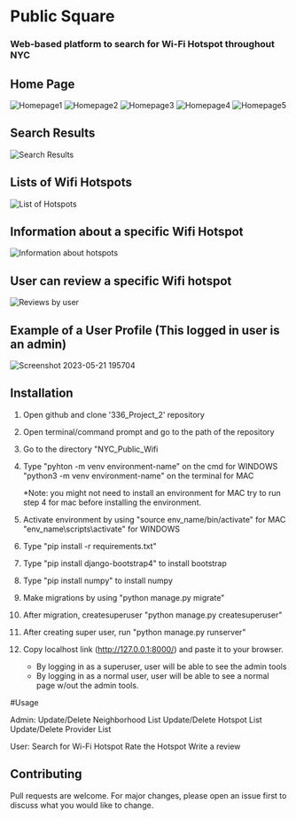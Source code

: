 # Public Square 
### Web-based platform to search for Wi-Fi Hotspot throughout NYC

## Home Page 
![Homepage1](https://github.com/ej0306/psquare/assets/54604143/1d83a288-5366-4809-8fac-1adbe6823a2c)
![Homepage2](https://github.com/ej0306/psquare/assets/54604143/a2c2dc3b-9c4f-4848-b672-f5b7fb529595)
![Homepage3](https://github.com/ej0306/psquare/assets/54604143/65559cea-c32b-4afa-a4db-fc2b2d185791)
![Homepage4](https://github.com/ej0306/psquare/assets/54604143/51ad2d3d-8319-4d22-bdd3-b8ea5dd714c5)
![Homepage5](https://github.com/ej0306/psquare/assets/54604143/e4e3fea8-3766-4c1e-b5fb-4b8824afa5b5)
## Search Results
![Search Results](https://github.com/ej0306/psquare/assets/54604143/dbab7d9a-807e-4def-a1ef-7e48562f3a26)
## Lists of Wifi Hotspots
![List of Hotspots](https://github.com/ej0306/psquare/assets/54604143/feb81a56-1d3a-4286-b0a6-1d801472d1e6)
## Information about a specific Wifi Hotspot
![Information about hotspots](https://github.com/ej0306/psquare/assets/54604143/92b17bca-02bd-4cb4-bafd-09a4457451e2)
## User can review a specific Wifi hotspot
![Reviews by user](https://github.com/ej0306/psquare/assets/54604143/0c8e3b7a-6ea2-443f-9863-c464e01dc527)
## Example of a User Profile (This logged in user is an admin)
![Screenshot 2023-05-21 195704](https://github.com/ej0306/psquare/assets/54604143/73c6ad6e-1579-4e17-8f0b-d9fbd0f5918f)






## Installation

1. Open github and clone '336_Project_2' repository

2. Open terminal/command prompt and go to the path of the repository

3. Go to the directory "NYC_Public_Wifi

4. Type "pyhton -m venv environment-name" on the cmd for WINDOWS
 	"python3 -m venv environment-name" on the terminal for MAC

	*Note: you might not need to install an environment for MAC
	       try to run step 4 for mac before installing the environment.

5. Activate environment by using "source env_name/bin/activate" for MAC
				 "env_name\scripts\activate" for WINDOWS

6. Type "pip install -r requirements.txt"

7. Type "pip install django-bootstrap4" to install bootstrap

8. Type "pip install numpy" to install numpy

9. Make migrations by using "python manage.py migrate"

10. After migration, createsuperuser "python manage.py createsuperuser"

11. After creating super user, run "python manage.py runserver"

12. Copy localhost link (http://127.0.0.1:8000/) and paste it to your browser.
	- By logging in as a superuser, user will be able to see the admin tools
	- By logging in as a normal user, user will be able to see a normal page
	  w/out the admin tools.


#Usage

Admin: 
	Update/Delete Neighborhood List
	Update/Delete Hotspot List
	Update/Delete Provider List

User:
	Search for Wi-Fi Hotspot
	Rate the Hotspot
	Write a review

## Contributing
Pull requests are welcome. For major changes, please open an issue first to discuss what you would like to change.
